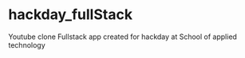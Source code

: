 # hackday_fullStack
Youtube clone Fullstack app created for hackday at School of applied technology
